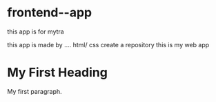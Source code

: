 # frontend--app
this app is for mytra

this app is made by   .... html/ css 
create a repository
this is my web app
<!DOCTYPE html>

<html>
<body>

<h1>My First Heading</h1>
<p>My first paragraph.</p>

</body>
</html>
